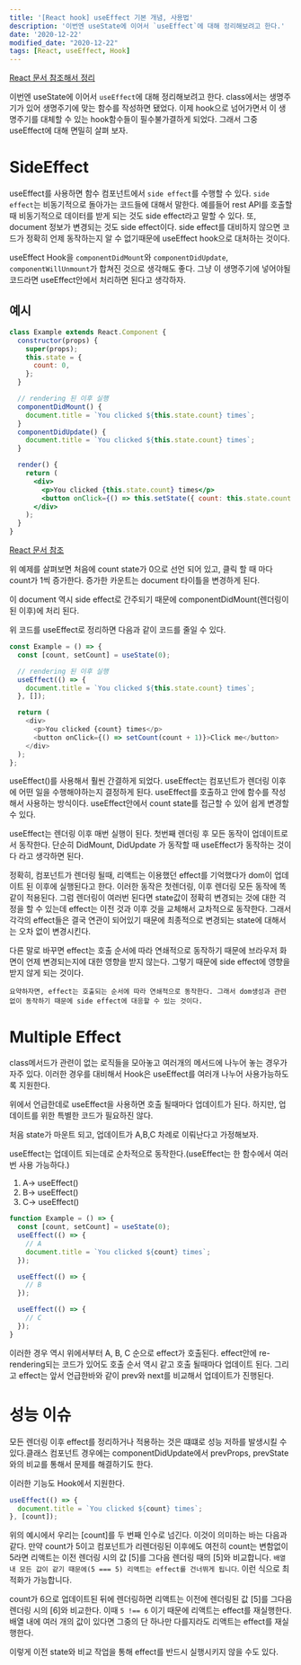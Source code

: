 ```yaml
---
title: '[React hook] useEffect 기본 개념, 사용법'
description: '이번엔 useState에 이어서 `useEffect`에 대해 정리해보려고 한다.'
date: '2020-12-22'
modified_date: "2020-12-22"
tags: [React, useEffect, Hook]
---
```


[React 문서 참조해서 정리](https://ko.reactjs.org/docs/hooks-effect.html)

이번엔 useState에 이어서 `useEffect`에 대해 정리해보려고 한다. class에서는 생명주기가 있어 생명주기에 맞는 함수를 작성하면 됐었다. 이제 hook으로 넘어가면서 이 생명주기를 대체할 수 있는 hook함수들이 필수불가결하게 되었다. 그래서 그중 useEffect에 대해 면밀히 살펴 보자.

# SideEffect

useEffect를 사용하면 함수 컴포넌트에서 `side effect`를 수행할 수 있다. `side effect`는 비동기적으로 돌아가는 코드들에 대해서 말한다. 예를들어 rest API를 호출할 때 비동기적으로 데이터를 받게 되는 것도 side effect라고 말할 수 있다. 또, document 정보가 변경되는 것도 side effect이다. side effect를 대비하지 않으면 코드가 정확히 언제 동작하는지 알 수 없기때문에 useEffect hook으로 대처하는 것이다.

useEffect Hook을 `componentDidMount`와 `componentDidUpdate`, `componentWillUnmount`가 합쳐진 것으로 생각해도 좋다. 그냥 이 생명주기에 넣어야될 코드라면 useEffect안에서 처리하면 된다고 생각하자.

## 예시

```jsx
class Example extends React.Component {
  constructor(props) {
    super(props);
    this.state = {
      count: 0,
    };
  }

  // rendering 된 이후 실행
  componentDidMount() {
    document.title = `You clicked ${this.state.count} times`;
  }
  componentDidUpdate() {
    document.title = `You clicked ${this.state.count} times`;
  }

  render() {
    return (
      <div>
        <p>You clicked {this.state.count} times</p>
        <button onClick={() => this.setState({ count: this.state.count + 1 })}>Click me</button>
      </div>
    );
  }
}
```

[React 문서 참조](https://ko.reactjs.org/docs/hooks-effect.html)

위 예제를 살펴보면 처음에 count state가 0으로 선언 되어 있고, 클릭 할 때 마다 count가 1씩 증가한다. 증가한 카운트는 document 타이틀을 변경하게 된다.

이 document 역시 side effect로 간주되기 때문에 componentDidMount(렌더링이 된 이후)에 처리 된다.

위 코드를 useEffect로 정리하면 다음과 같이 코드를 줄일 수 있다.

```js
const Example = () => {
  const [count, setCount] = useState(0);

  // rendering 된 이후 실행
  useEffect(() => {
    document.title = `You clicked ${this.state.count} times`;
  }, []);

  return (
    <div>
      <p>You clicked {count} times</p>
      <button onClick={() => setCount(count + 1)}>Click me</button>
    </div>
  );
};
```

useEffect()를 사용해서 훨씬 간결하게 되었다. useEffect는 컴포넌트가 렌더링 이후에 어떤 일을 수행해야하는지 결정하게 된다. useEffect를 호출하고 안에 함수를 작성해서 사용하는 방식이다. useEffect안에서 count state를 접근할 수 있어 쉽게 변경할 수 있다.

useEffect는 렌더링 이후 매번 실행이 된다. 첫번째 렌더링 후 모든 동작이 업데이트로서 동작한다. 단순히 DidMount, DidUpdate 가 동작할 때 useEffect가 동작하는 것이다 라고 생각하면 된다.

정확히, 컴포넌트가 렌더링 될때, 리액트는 이용했던 effect를 기억했다가 dom이 업데이트 된 이후에 실행된다고 한다. 이러한 동작은 첫렌더링, 이후 렌더링 모든 동작에 똑같이 적용된다. 그럼 렌더링이 여러번 된다면 state값이 정확히 변경되는 것에 대한 걱정을 할 수 있는데 effect는 이전 것과 이후 것을 교체해서 교차적으로 동작한다. 그래서 각각의 effect들은 결국 연관이 되어있기 때문에 최종적으로 변경되는 state에 대해서는 오차 없이 변경시킨다.

다른 말로 바꾸면 effect는 호출 순서에 따라 연쇄적으로 동작하기 때문에 브라우저 화면이 언제 변경되는지에 대한 영향을 받지 않는다. 그렇기 때문에 side effect에 영향을 받지 않게 되는 것이다.

`요약하자면, effect는 호출되는 순서에 따라 연쇄적으로 동작한다. 그래서 dom생성과 관련없이 동작하기 때문에 side effect에 대응할 수 있는 것이다.`

# Multiple Effect

class메서드가 관련이 없는 로직들을 모아놓고 여러개의 메서드에 나누어 놓는 경우가 자주 있다. 이러한 경우를 대비해서 Hook은 useEffect를 여러개 나누어 사용가능하도록 지원한다.

위에서 언급한데로 useEffect을 사용하면 호출 될때마다 업데이트가 된다. 하지만, 업데이트를 위한 특별한 코드가 필요하진 않다.

처음 state가 마운트 되고, 업데이트가 A,B,C 차례로 이뤄난다고 가정해보자.

useEffect는 업데이트 되는데로 순차적으로 동작한다.(useEffect는 한 함수에서 여러번 사용 가능하다.)

1. A-> useEffect()
2. B-> useEffect()
3. C-> useEffect()

```js
function Example = () => {
  const [count, setCount] = useState(0);
  useEffect(() => {
    // A
    document.title = `You clicked ${count} times`;
  });

  useEffect(() => {
    // B
  });

  useEffect(() => {
    // C
  });
}
```

이러한 경우 역시 위에서부터 A, B, C 순으로 effect가 호출된다. effect안에 re-rendering되는 코드가 있어도 호출 순서 역시 같고 호출 될때마다 업데이트 된다. 그리고 effect는 앞서 언급한바와 같이 prev와 next를 비교해서 업데이트가 진행된다.

# 성능 이슈

모든 렌더링 이후 effect를 정리하거나 적용하는 것은 떄떄로 성능 저하를 발생시킬 수 있다.클래스 컴포넌트 경우에는 componentDidUpdate에서 prevProps, prevState와의 비교를 통해서 문제를 해결하기도 한다.

이러한 기능도 Hook에서 지원한다.

```js
useEffect(() => {
  document.title = `You clicked ${count} times`;
}, [count]);
```

위의 예시에서 우리는 [count]를 두 번째 인수로 넘긴다. 이것이 의미하는 바는 다음과 같다. 만약 count가 5이고 컴포넌트가 리렌더링된 이후에도 여전히 count는 변함없이 5라면 리액트는 이전 렌더링 시의 값 [5]를 그다음 렌더링 때의 [5]와 비교합니다. `배열 내 모든 값이 같기 때문에(5 === 5) 리액트는 effect를 건너뛰게 됩니다`. 이런 식으로 최적화가 가능합니다.

count가 6으로 업데이트된 뒤에 렌더링하면 리액트는 이전에 렌더링된 값 [5]를 그다음 렌더링 시의 [6]와 비교한다. 이때 `5 !== 6` 이기 때문에 리액트는 effect를 재실행한다. 배열 내에 여러 개의 값이 있다면 그중의 단 하나만 다를지라도 리액트는 effect를 재실행한다.

이렇게 이전 state와 비교 작업을 통해 effect를 반드시 실행시키지 않을 수도 있다.
